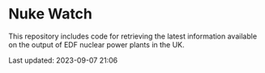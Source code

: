 # Nuke Watch

This repository includes code for retrieving the latest information available on the output of EDF nuclear power plants in the UK.

Last updated: 2023-09-07 21:06